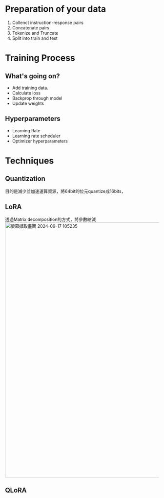 # Preparation of your data
1. Collenct instruction-response pairs
2. Concatenate pairs
3. Tokenize and Truncate
4. Split into train and test

# Training Process
## What's going on?
- Add training data.
- Calculate loss
- Backprop through model
- Update weights
  
## Hyperparameters
- Learning Rate
- Learning rate scheduler
- Optimizer hyperparameters


# Techniques
## Quantization
目的是減少並加速運算資源，將64bit的位元quantize成16bits，

## LoRA
透過Matrix decomposition的方式，將參數縮減
<img width="834" alt="螢幕擷取畫面 2024-09-17 105235" src="https://github.com/user-attachments/assets/247d8a82-92b0-4db0-a5a8-afefdfbdd6dd">

## QLoRA
